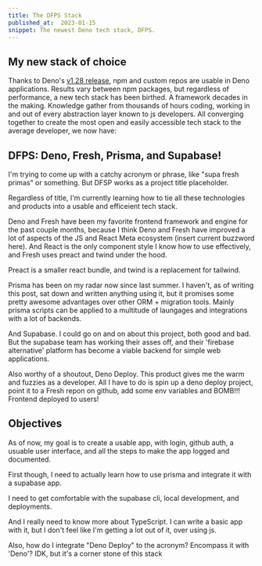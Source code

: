 ```yaml
---
title: The DFPS Stack
published_at:  2023-01-15
snippet: The newest Deno tech stack, DFPS.
---
```


## My new stack of choice

Thanks to Deno's [v1.28 release](https://deno.com/blog/v1.28), npm and custom repos are usable in Deno applications. Results vary between npm packages, but regardless of performance, a new tech stack has been birthed. A framework decades in the making. Knowledge gather from thousands of hours coding, working in and out of every abstraction layer known to js developers. All converging together to create the most open and easily accessible tech stack to the average developer, we now have:

## DFPS: Deno, Fresh, Prisma, and Supabase!

I'm trying to come up with a catchy acronym or phrase, like "supa fresh primas" or something. But DFSP works as a project title placeholder.

Regardless of title, I'm currently learning how to tie all these technologies and products into a usable and efficeient tech stack. 

Deno and Fresh have been my favorite frontend framework and engine for the past couple months, because I think Deno and Fresh have improved a lot of 
aspects of the JS and React Meta ecosystem (insert current buzzword here). And React is the only component style I know how to use effectively, and Fresh uses preact and twind under the hood. 

Preact is a smaller react bundle, and twind is a replacement for tailwind.

Prisma has been on my radar now since last summer. I haven't, as of writing this post, sat down and written anything using it, 
but it promises some pretty awesome advantages over other ORM + migration tools. Mainly prisma scripts can be applied to a multitude of laungages and integrations with a lot of backends.

And Supabase. I could go on and on about this project, both good and bad. But the supabase team has working their asses off, and their 'firebase alternative' 
platform has become a viable backend for simple web applications.

Also worthy of a shoutout, Deno Deploy. This product gives me the warm and fuzzies as a developer. All I have to do is spin up a deno deploy project, point it to
 a Fresh repon on github, add some env variables and BOMB!!! Frontend deployed to users!

## Objectives

As of now, my goal is to create a usable app, with login, github auth, a usuable user interface, and all the steps to make the app logged and documented.

First though, I need to actually learn how to use prisma and integrate it with a supabase app.

I need to get comfortable with the supabase cli, local development, and deployments.

And I really need to know more about TypeScript. I can write a basic app with it, but I don't feel like I'm getting a lot out of it, over using js.

Also, how do I integrate "Deno Deploy" to the acronym? Encompass it with 'Deno'? IDK, but it's a corner stone of this stack 

